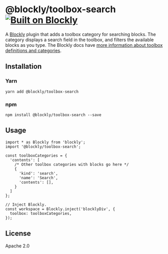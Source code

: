 # @blockly/toolbox-search [![Built on Blockly](https://tinyurl.com/built-on-blockly)](https://github.com/google/blockly)

A [Blockly](https://www.npmjs.com/package/blockly) plugin that adds a toolbox category for searching
blocks. The category displays a search field in the toolbox, and filters the available blocks as you
type. The Blockly docs have [more information about toolbox definitions and categories](https://developers.google.com/blockly/guides/configure/web/toolboxes/category).

## Installation

### Yarn

```
yarn add @blockly/toolbox-search
```

### npm

```
npm install @blockly/toolbox-search --save
```

## Usage

```
import * as Blockly from 'blockly';
import '@blockly/toolbox-search';

const toolboxCategories = {
  'contents': [
    /* Other toolbox categories with blocks go here */
    {
      'kind': 'search',
      'name': 'Search',
      'contents': [],
    }
  ]
};

// Inject Blockly.
const workspace = Blockly.inject('blocklyDiv', {
  toolbox: toolboxCategories,
});
```

## License

Apache 2.0
